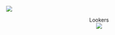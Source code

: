 
<!--<iframe src="https://giphy.com/embed/qgQUggAC3Pfv687qPC" width="480" height="360" frameBorder="0" class="giphy-embed" allowFullScreen></iframe>-->
![](https://media.giphy.com/media/qgQUggAC3Pfv687qPC/giphy.gif)

<!--
**WhiteHatGamer/WhiteHatGamer** is a ✨ _special_ ✨ repository because its `README.md` (this file) appears on your GitHub profile.
### Hi there 👋
Here are some ideas to get you started:

- 🔭 I’m currently working on ...
- 🌱 I’m currently learning ...
- 👯 I’m looking to collaborate on ...
- 🤔 I’m looking for help with ...
- 💬 Ask me about ...
- 📫 How to reach me: ...
- 😄 Pronouns: ...
- ⚡ Fun fact: ...
-->
<p align="center">
    Lookers
    <br>
    <img src="https://profile-counter.glitch.me/WhiteHatGamer/count.svg" />
  </p>
